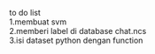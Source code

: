 to do list<br>
1.membuat svm<br>
2.memberi label di database chat.ncs<br>
3.isi dataset python dengan function<br>
